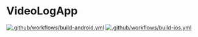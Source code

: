 # VideoLogApp

[![.github/workflows/build-android.yml](https://github.com/kenvifire/VideoLogApp/actions/workflows/build-android.yml/badge.svg)](https://github.com/kenvifire/VideoLogApp/actions/workflows/build-android.yml)
[![.github/workflows/build-ios.yml](https://github.com/kenvifire/VideoLogApp/actions/workflows/build-ios.yml/badge.svg)](https://github.com/kenvifire/VideoLogApp/actions/workflows/build-ios.yml)
